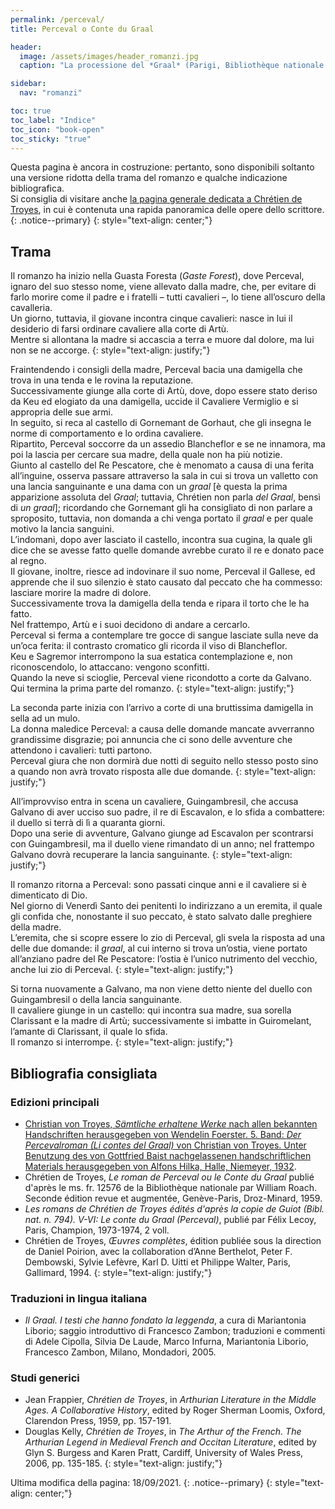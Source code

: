 ```yaml
---
permalink: /perceval/
title: Perceval o Conte du Graal

header:
  image: /assets/images/header_romanzi.jpg
  caption: "La processione del *Graal* (Parigi, Bibliothèque nationale de France, fr. 12577, f. 74v)"

sidebar:
  nav: "romanzi"

toc: true
toc_label: "Indice"
toc_icon: "book-open"
toc_sticky: "true"
---
```


Questa pagina è ancora in costruzione: pertanto, sono disponibili soltanto una versione ridotta della trama del romanzo e qualche indicazione bibliografica. <br />
Si consiglia di visitare anche [la pagina generale dedicata a Chrétien de Troyes](/progettochretien/chretien/), in cui è contenuta una rapida panoramica delle opere dello scrittore.
{: .notice--primary}
{: style="text-align: center;"}


## Trama 

Il romanzo ha inizio nella Guasta Foresta (*Gaste Forest*), dove Perceval, ignaro
del suo stesso nome, viene allevato dalla madre, che, per evitare di farlo morire
come il padre e i fratelli – tutti cavalieri –, lo tiene all’oscuro della cavalleria. <br />
Un giorno, tuttavia, il giovane incontra cinque cavalieri: nasce in lui il desiderio di
farsi ordinare cavaliere alla corte di Artù. <br />
Mentre si allontana la madre si accascia
a terra e muore dal dolore, ma lui non se ne accorge.
{: style="text-align: justify;"}

Fraintendendo i consigli della madre, Perceval bacia una damigella che trova
in una tenda e le rovina la reputazione. <br />
Successivamente giunge alla corte di Artù,
dove, dopo essere stato deriso da Keu ed elogiato da una damigella, uccide il
Cavaliere Vermiglio e si appropria delle sue armi. <br />
In seguito, si reca al castello di
Gornemant de Gorhaut, che gli insegna le norme di comportamento e lo ordina
cavaliere. <br />
Ripartito, Perceval soccorre da un assedio Blancheflor e se ne
innamora, ma poi la lascia per cercare sua madre, della quale non ha più notizie. <br />
Giunto al castello del Re Pescatore, che è menomato a causa di una ferita
all’inguine, osserva passare attraverso la sala in cui si trova un valletto con una
lancia sanguinante e una dama con un *graal* [è questa la prima apparizione assoluta del *Graal*; tuttavia, Chrétien non parla *del Graal*, bensì di *un 
graal*]; ricordando che Gornemant gli ha
consigliato di non parlare a sproposito, tuttavia, non domanda a chi venga portato
il *graal* e per quale motivo la lancia sanguini. <br />
L’indomani, dopo aver lasciato il
castello, incontra sua cugina, la quale gli dice che se avesse fatto quelle domande
avrebbe curato il re e donato pace al regno. <br />
Il giovane, inoltre, riesce ad
indovinare il suo nome, Perceval il Gallese, ed apprende che il suo silenzio è stato
causato dal peccato che ha commesso: lasciare morire la madre di dolore. <br />
Successivamente trova la damigella della tenda e ripara il torto che le ha fatto. <br />
Nel frattempo, Artù e i suoi decidono di andare a cercarlo. <br />
Perceval si ferma a
contemplare tre gocce di sangue lasciate sulla neve da un’oca ferita: il contrasto
cromatico gli ricorda il viso di Blancheflor. <br />
Keu e Sagremor interrompono la sua
estatica contemplazione e, non riconoscendolo, lo attaccano: vengono sconfitti. <br />
Quando la neve si scioglie, Perceval viene ricondotto a corte da Galvano. <br />
Qui termina la prima parte del romanzo.
{: style="text-align: justify;"}

La seconda parte inizia con l’arrivo a corte di una bruttissima damigella in sella
ad un mulo. <br />
La donna maledice Perceval: a causa delle domande mancate
avverranno grandissime disgrazie; poi annuncia che ci sono delle avventure che
attendono i cavalieri: tutti partono. <br />
Perceval giura che non dormirà due notti di
seguito nello stesso posto sino a quando non avrà trovato risposta alle due
domande.
{: style="text-align: justify;"}

All’improvviso entra in scena un cavaliere, Guingambresil, che accusa
Galvano di aver ucciso suo padre, il re di Escavalon, e lo sfida a combattere: il
duello si terrà di lì a quaranta giorni. <br />
Dopo una serie di avventure, Galvano giunge
ad Escavalon per scontrarsi con Guingambresil, ma il duello viene rimandato di
un anno; nel frattempo Galvano dovrà recuperare la lancia sanguinante.
{: style="text-align: justify;"}

Il romanzo ritorna a Perceval: sono passati cinque anni e il cavaliere si è
dimenticato di Dio. <br />
Nel giorno di Venerdì Santo dei penitenti lo indirizzano a un
eremita, il quale gli confida che, nonostante il suo peccato, è stato salvato dalle
preghiere della madre. <br />
L’eremita, che si scopre essere lo zio di Perceval, gli svela
la risposta ad una delle due domande: il *graal*, al cui interno si trova un’ostia,
viene portato all’anziano padre del Re Pescatore: l’ostia è l’unico nutrimento del
vecchio, anche lui zio di Perceval.
{: style="text-align: justify;"}

Si torna nuovamente a Galvano, ma non viene detto niente del duello con
Guingambresil o della lancia sanguinante. <br />
Il cavaliere giunge in un castello: qui
incontra sua madre, sua sorella Clarissant e la madre di Artù; successivamente si
imbatte in Guiromelant, l’amante di Clarissant, il quale lo sfida. <br />
Il romanzo si interrompe.
{: style="text-align: justify;"}

## Bibliografia consigliata

### Edizioni principali

- [Christian von Troyes, *Sämtliche erhaltene Werke* nach allen bekannten
Handschriften herausgegeben von Wendelin Foerster. 5. Band: *Der Percevalroman (Li contes del
Graal)* von Christian von Troyes. Unter Benutzung des von Gottfried Baist nachgelassenen
handschriftlichen Materials herausgegeben von Alfons Hilka, Halle, Niemeyer, 1932](https://archive.org/details/smtlichewerken05chr "Leggi l'edizione su Internet Archive").
- Chrétien de Troyes, *Le roman de Perceval ou le Conte du Graal* publié d'après le ms. fr. 12576 de la
Bibliothèque nationale par William Roach. Seconde édition revue et augmentée, Genève-Paris,
Droz-Minard, 1959.
- *Les romans de Chrétien de Troyes édités d'après la copie de Guiot (Bibl. nat.
n. 794). V-VI: Le conte du Graal (Perceval)*, publié par Félix Lecoy, Paris, Champion, 1973-1974,
2 voll.
- Chrétien de Troyes, *Œuvres complètes*, édition publiée sous la direction de Daniel
Poirion, avec la collaboration d’Anne Berthelot, Peter F. Dembowski, Sylvie Lefèvre,
Karl D. Uitti et Philippe Walter, Paris, Gallimard, 1994.
{: style="text-align: justify;"}

### Traduzioni in lingua italiana
- ﻿*Il Graal. I testi che hanno fondato la leggenda*, a cura di Mariantonia Liborio; saggio introduttivo di Francesco Zambon; traduzioni e commenti di Adele 
Cipolla, Silvia De Laude, Marco Infurna, Mariantonia Liborio, Francesco Zambon, Milano, Mondadori, 2005.


### Studi generici

- Jean Frappier, *Chrétien de Troyes*, in *Arthurian Literature in the Middle Ages. A Collaborative History*, edited by Roger Sherman Loomis, 
Oxford, Clarendon Press, 1959, pp. 157-191.
- Douglas Kelly, *Chrétien de Troyes*, in *The Arthur of the French. The Arthurian
Legend in Medieval French and Occitan Literature*, edited by Glyn S. Burgess and
Karen Pratt, Cardiff, University of Wales Press, 2006, pp. 135-185.
{: style="text-align: justify;"}

Ultima modifica della pagina: 18/09/2021.
{: .notice--primary}
{: style="text-align: center;"}
